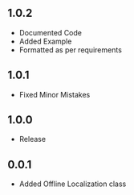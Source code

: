 ## 1.0.2

* Documented Code
* Added Example
* Formatted as per requirements

## 1.0.1

* Fixed Minor Mistakes

## 1.0.0

* Release

## 0.0.1

* Added Offline Localization class
